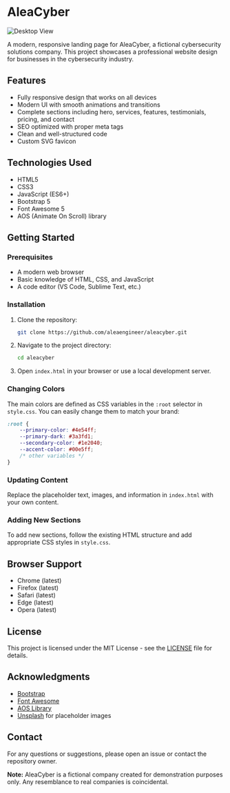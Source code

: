 # AleaCyber

![Desktop View](screenshots.png)

A modern, responsive landing page for AleaCyber, a fictional cybersecurity solutions company. This project showcases a professional website design for businesses in the cybersecurity industry.

## Features
- Fully responsive design that works on all devices
- Modern UI with smooth animations and transitions
- Complete sections including hero, services, features, testimonials, pricing, and contact
- SEO optimized with proper meta tags
- Clean and well-structured code
- Custom SVG favicon

## Technologies Used
- HTML5
- CSS3
- JavaScript (ES6+)
- Bootstrap 5
- Font Awesome 5
- AOS (Animate On Scroll) library

## Getting Started

### Prerequisites
- A modern web browser
- Basic knowledge of HTML, CSS, and JavaScript
- A code editor (VS Code, Sublime Text, etc.)

### Installation
1. Clone the repository:
   ```bash
   git clone https://github.com/aleaengineer/aleacyber.git
   ```

2. Navigate to the project directory:
   ```bash
   cd aleacyber
   ```

3. Open `index.html` in your browser or use a local development server.


### Changing Colors
The main colors are defined as CSS variables in the `:root` selector in `style.css`. You can easily change them to match your brand:

```css
:root {
    --primary-color: #4e54ff;
    --primary-dark: #3a3fd1;
    --secondary-color: #1e2040;
    --accent-color: #00e5ff;
    /* other variables */
}
```

### Updating Content
Replace the placeholder text, images, and information in `index.html` with your own content.

### Adding New Sections
To add new sections, follow the existing HTML structure and add appropriate CSS styles in `style.css`.

## Browser Support
- Chrome (latest)
- Firefox (latest)
- Safari (latest)
- Edge (latest)
- Opera (latest)

## License
This project is licensed under the MIT License - see the [LICENSE](LICENSE) file for details.

## Acknowledgments
- [Bootstrap](https://getbootstrap.com/)
- [Font Awesome](https://fontawesome.com/)
- [AOS Library](https://michalsnik.github.io/aos/)
- [Unsplash](https://unsplash.com/) for placeholder images

## Contact
For any questions or suggestions, please open an issue or contact the repository owner.

**Note:** AleaCyber is a fictional company created for demonstration purposes only. Any resemblance to real companies is coincidental.
